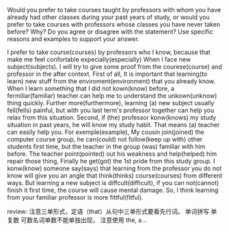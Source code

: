 Would you prefer to take courses taught by professors with whom you have already had other classes during your past years of study, or would you prefer to take courses with professors whose classes you have never taken before? Why? Do you agree or disagree with the statement? Use specific reasons and examples to support your answer.



I prefer to take course(courses) by professors who I know, because that make me feel confortable expecially(especially) When I face new subject(subjects). I will try to give some proof from the courese(course) and professor in the after context.
First of all, It is important that learning(to learn) new stuff from the enviroment(environment) that you already know. When I learn something that I did not kown(know) before, a fermiliar(familiar) teacher can help me to understand the unkown(unknow) thing quickly. Further more(furthermore), learning (a) new subject usually fell(fells) painful, but with you last term's professor together can help you relax from this situation.
Second, if (the) professor konw(knows) my study situation in past years, he will know my study habit. That means (a) teacher can easily help you. For exemple(example), My cousin join(joined) the computer course group, he can(could) not follow(keep up with) other students first time, but the teacher in the group (was) familiar with him before. The teacher point(pointed) out his weakness and help(helped) him repair those thing, Finally he get(got) the 1st pride from this study group. 
I konw(know) someone say(says) that learning from the professor you do not know will give you an angle that think(thinks) course(courses) from different ways. But learning a new subject is diffcult(difficult), if you can not(cannot) finish it first time, the course will cause mental damage. So, I think learning from your familiar professor is more fittful(fitful).

review:
注意三单形式，定语（that）从句中三单形式要看先行词。
单词拼写
单复数
可数名词单数不能单独出现， 注意使用 the, a...
